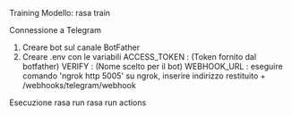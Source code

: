 Training Modello:
rasa train

Connessione a Telegram
1) Creare bot sul canale BotFather
2) Creare .env con le variabili
    ACCESS_TOKEN : (Token fornito dal botfather)
    VERIFY : (Nome scelto per il bot)
    WEBHOOK_URL : eseguire comando 'ngrok http 5005' su ngrok, inserire indirizzo restituito + /webhooks/telegram/webhook

Esecuzione
rasa run 
rasa run actions
